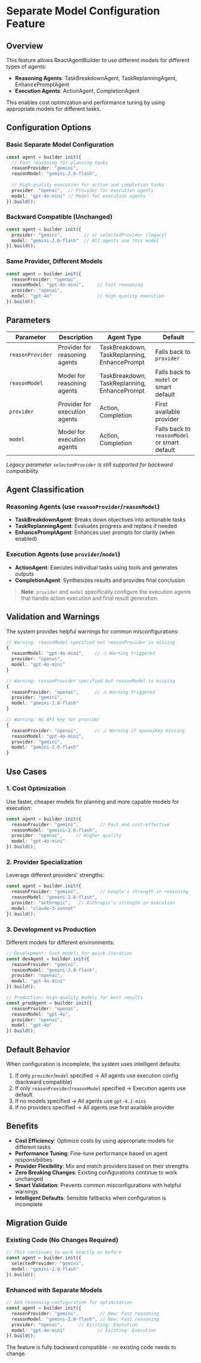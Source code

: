# Separate Model Configuration Feature

## Overview

This feature allows ReactAgentBuilder to use different models for different types of agents:

- **Reasoning Agents**: TaskBreakdownAgent, TaskReplanningAgent, EnhancePromptAgent
- **Execution Agents**: ActionAgent, CompletionAgent

This enables cost optimization and performance tuning by using appropriate models for different tasks.

## Configuration Options

### Basic Separate Model Configuration

```typescript
const agent = builder.init({
  // Fast reasoning for planning tasks
  reasonProvider: "gemini",
  reasonModel: "gemini-2.0-flash",
  
  // High-quality execution for action and completion tasks
  provider: "openai",  // Provider for execution agents
  model: "gpt-4o-mini" // Model for execution agents
}).build();
```

### Backward Compatible (Unchanged)

```typescript
const agent = builder.init({
  provider: "gemini",        // or selectedProvider (legacy)
  model: "gemini-2.0-flash"  // All agents use this model
}).build();
```

### Same Provider, Different Models

```typescript
const agent = builder.init({
  reasonProvider: "openai",
  reasonModel: "gpt-4o-mini",     // Fast reasoning
  provider: "openai",
  model: "gpt-4o"                 // High-quality execution
}).build();
```

## Parameters

| Parameter | Description | Agent Type | Default |
|-----------|-------------|------------|---------|
| `reasonProvider` | Provider for reasoning agents | TaskBreakdown, TaskReplanning, EnhancePrompt | Falls back to `provider` |
| `reasonModel` | Model for reasoning agents | TaskBreakdown, TaskReplanning, EnhancePrompt | Falls back to `model` or smart default |
| `provider` | Provider for execution agents | Action, Completion | First available provider |
| `model` | Model for execution agents | Action, Completion | Falls back to `reasonModel` or smart default |

*Legacy parameter `selectedProvider` is still supported for backward compatibility.*

## Agent Classification

### Reasoning Agents (use `reasonProvider`/`reasonModel`)
- **TaskBreakdownAgent**: Breaks down objectives into actionable tasks
- **TaskReplanningAgent**: Evaluates progress and replans if needed  
- **EnhancePromptAgent**: Enhances user prompts for clarity (when enabled)

### Execution Agents (use `provider`/`model`)
- **ActionAgent**: Executes individual tasks using tools and generates outputs
- **CompletionAgent**: Synthesizes results and provides final conclusion

> **Note**: `provider` and `model` specifically configure the execution agents that handle action execution and final result generation.

## Validation and Warnings

The system provides helpful warnings for common misconfigurations:

```typescript
// Warning: reasonModel specified but reasonProvider is missing
{
  reasonModel: "gpt-4o-mini",    // ⚠️ Warning triggered
  provider: "openai",
  model: "gpt-4o-mini"
}

// Warning: reasonProvider specified but reasonModel is missing  
{
  reasonProvider: "openai",      // ⚠️ Warning triggered
  provider: "gemini",
  model: "gemini-2.0-flash"
}

// Warning: No API key for provider
{
  reasonProvider: "openai",      // ⚠️ Warning if openaiKey missing
  reasonModel: "gpt-4o-mini",
  provider: "gemini", 
  model: "gemini-2.0-flash"
}
```

## Use Cases

### 1. Cost Optimization
Use faster, cheaper models for planning and more capable models for execution:

```typescript
const agent = builder.init({
  reasonProvider: "gemini",        // Fast and cost-effective
  reasonModel: "gemini-2.0-flash",
  provider: "openai",     // Higher quality
  model: "gpt-4o-mini"
}).build();
```

### 2. Provider Specialization
Leverage different providers' strengths:

```typescript
const agent = builder.init({
  reasonProvider: "gemini",        // Google's strength in reasoning
  reasonModel: "gemini-2.0-flash",
  provider: "anthropic",   // Anthropic's strength in execution
  model: "claude-3-sonnet"
}).build();
```

### 3. Development vs Production
Different models for different environments:

```typescript
// Development: Fast models for quick iteration
const devAgent = builder.init({
  reasonProvider: "gemini",
  reasonModel: "gemini-2.0-flash",
  provider: "openai",
  model: "gpt-4o-mini"
}).build();

// Production: High-quality models for best results
const prodAgent = builder.init({
  reasonProvider: "openai",
  reasonModel: "gpt-4o",
  provider: "openai", 
  model: "gpt-4o"
}).build();
```

## Default Behavior

When configuration is incomplete, the system uses intelligent defaults:

1. If only `provider`/`model` specified → All agents use execution config (backward compatible)
2. If only `reasonProvider`/`reasonModel` specified → Execution agents use default
3. If no models specified → All agents use `gpt-4.1-mini`
4. If no providers specified → All agents use first available provider

## Benefits

- **Cost Efficiency**: Optimize costs by using appropriate models for different tasks
- **Performance Tuning**: Fine-tune performance based on agent responsibilities  
- **Provider Flexibility**: Mix and match providers based on their strengths
- **Zero Breaking Changes**: Existing configurations continue to work unchanged
- **Smart Validation**: Prevents common misconfigurations with helpful warnings
- **Intelligent Defaults**: Sensible fallbacks when configuration is incomplete

## Migration Guide

### Existing Code (No Changes Required)
```typescript
// This continues to work exactly as before
const agent = builder.init({
  selectedProvider: "gemini",
  model: "gemini-2.0-flash"
}).build();
```

### Enhanced with Separate Models
```typescript
// Add reasoning configuration for optimization
const agent = builder.init({
  reasonProvider: "gemini",        // New: Fast reasoning
  reasonModel: "gemini-2.0-flash", // New: Fast reasoning
  provider: "openai",      // Existing: Execution
  model: "gpt-4o-mini"            // Existing: Execution  
}).build();
```

The feature is fully backward compatible - no existing code needs to change.